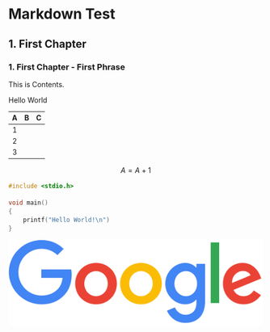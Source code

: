 # Markdown Test

## 1. First Chapter

### 1. First Chapter - First Phrase

This is Contents.

Hello World

|  A   |  B   |  C   |
| :--: | :--: | :--: |
|  1   |      |      |
|  2   |      |      |
|  3   |      |      |

$$
A = A + 1
$$

```c
#include <stdio.h>

void main()
{
    printf("Hello World!\n")
}
```

![google](pic/google.png)
